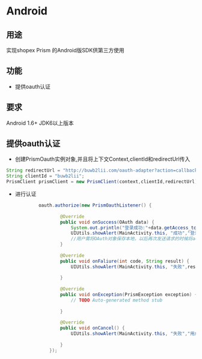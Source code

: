 Android
===============================================

用途
-----------------------------------------------
实现shopex Prism 的Android版SDK供第三方使用

功能
-----------------------------------------------

- 提供oauth认证

要求
-----------------------------------------------
Android 1.6+ JDK6以上版本


提供oauth认证
--------------------------------------------------
- 创建PrismOauth实例对象,并且将上下文Context,clientId和redirectUrl传入

```java
String redirectUrl = "http://buwb2lii.com/oauth-adapter?action=callback";
String clientId = "buwb2lii";
PrismClient prismClient = new PrismClient(context,clientId,redirectUrl);
```

- 进行认证

```java
			oauth.authorize(new PrismOauthListener() {
					
					@Override
					public void onSuccess(OAuth data) {
						System.out.println("登录成功:"+data.getAccess_token());
						UIUtils.showAlert(MainActivity.this, "成功","登录成功:"+data.getAccess_token());
						//用户需将OAuth对象保存本地，以后再次发送请求的时候将access_token带入头部
					}
					
					@Override
					public void onFaliure(int code, String result) {
						UIUtils.showAlert(MainActivity.this, "失败",result+":"+code);
						
					}
					
					@Override
					public void onException(PrismException exception) {
						// TODO Auto-generated method stub
						
					}
					
					@Override
					public void onCancel() {
						UIUtils.showAlert(MainActivity.this, "失败","用户取消");
						
					}
				});
```


